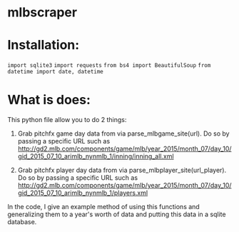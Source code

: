 # mlbscraper

# Installation:
`import sqlite3`
`import requests`
`from bs4 import BeautifulSoup`
`from datetime import date, datetime`

# What is does:
This python file allow you to do 2 things:
1) Grab pitchfx game day data from via parse_mlbgame_site(url).
   Do so by passing a specific URL such as http://gd2.mlb.com/components/game/mlb/year_2015/month_07/day_10/gid_2015_07_10_arimlb_nynmlb_1/inning/inning_all.xml
   
2) Grab pitchfx player day data from via parse_mlbplayer_site(url_player).
   Do so by passing a specific URL such as 
   http://gd2.mlb.com/components/game/mlb/year_2015/month_07/day_10/gid_2015_07_10_arimlb_nynmlb_1/players.xml

In the code, I give an example method of using this functions and generalizing them to a year's worth of data and putting this data in a sqlite database.
